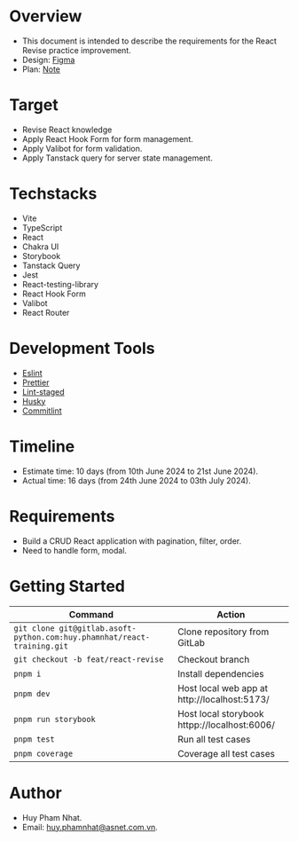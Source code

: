 # Overview

- This document is intended to describe the requirements for the React Revise practice improvement.
- Design: [Figma](https://www.figma.com/design/vw0YhUhB15lc20iAVQdNzU/Basic-CRUD-Student?node-id=93-160&m=dev)
- Plan: [Note](https://docs.google.com/document/d/1NLubZDTbB9xh6iM8gFxqweEsYYR9WJF2DB9bZ60_gQQ/edit)

# Target

- Revise React knowledge
- Apply React Hook Form for form management.
- Apply Valibot for form validation.
- Apply Tanstack query for server state management.

# Techstacks

- Vite
- TypeScript
- React
- Chakra UI
- Storybook
- Tanstack Query
- Jest
- React-testing-library
- React Hook Form
- Valibot
- React Router

# Development Tools

- [Eslint](https://eslint.org/docs/latest/)
- [Prettier](https://prettier.io/docs/en/)
- [Lint-staged](https://github.com/okonet/lint-staged)
- [Husky](https://github.com/typicode/husky)
- [Commitlint](https://commitlint.js.org/#/)

# Timeline

- Estimate time: 10 days (from 10th June 2024 to 21st June 2024).
- Actual time: 16 days (from 24th June 2024 to 03th July 2024).

# Requirements

- Build a CRUD React application with pagination, filter, order.
- Need to handle form, modal.

# Getting Started

| Command                                                                 | Action                                       |
| ----------------------------------------------------------------------- | -------------------------------------------- |
| `git clone git@gitlab.asoft-python.com:huy.phamnhat/react-training.git` | Clone repository from GitLab                 |
| `git checkout -b feat/react-revise`                                     | Checkout branch                              |
| `pnpm i`                                                                | Install dependencies                         |
| `pnpm dev`                                                              | Host local web app at http://localhost:5173/ |
| `pnpm run storybook`                                                    | Host local storybook httpp://localhost:6006/ |
| `pnpm test`                                                             | Run all test cases                           |
| `pnpm coverage`                                                         | Coverage all test cases                      |

# Author

- Huy Pham Nhat.
- Email: huy.phamnhat@asnet.com.vn.
